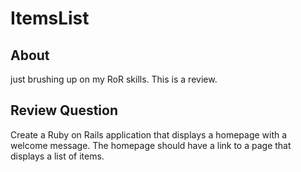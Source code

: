 # ItemsList

## About

just brushing up on my RoR skills. This is a review.

## Review Question

Create a Ruby on Rails application that displays a homepage with a welcome message. The homepage should have a link to a page that displays a list of items.
